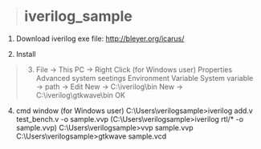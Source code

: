 ># iverilog_sample

1. Download iverilog exe file:
http://bleyer.org/icarus/
   
2. Install

>3. File -> This PC -> Right Click (for Windows user)
>Properties
Advanced system seetings
Environment Variable
System variable -> path -> Edit
New -> C:\iverilog\bin
New -> C:\iverilog\gtkwave\bin
OK

4. cmd window (for Windows user)
C:\Users\verilogsample>iverilog add.v test_bench.v -o sample.vvp
(C:\Users\verilogsample>iverilog rtl/* -o sample.vvp)
C:\Users\verilogsample>vvp sample.vvp
C:\Users\verilogsample>gtkwave sample.vcd
